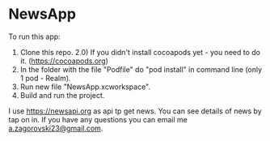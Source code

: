 # NewsApp

To run this app:
1) Clone this repo.
2.0) If you didn't install cocoapods yet - you need to do it. (https://cocoapods.org)
2) In the folder with the file "Podfile" do "pod install" in command line (only 1 pod - Realm).
3) Run new file "NewsApp.xcworkspace".
4) Build and run the project.


I use https://newsapi.org as api tp get news.
You can see details of news by tap on in.
If you have any questions you can email me a.zagorovski23@gmail.com.

